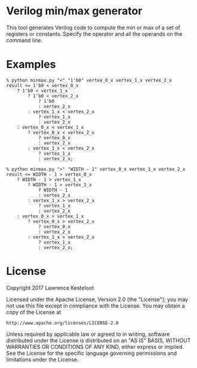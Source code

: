 # Verilog min/max generator

This tool generates Verilog code to compute the min or max of a set of
registers or constants. Specify the operator and all the operands on the
command line.

# Examples

    % python minmax.py "<" "1'b0" vertex_0_x vertex_1_x vertex_2_x
    result <= 1'b0 < vertex_0_x
        ? 1'b0 < vertex_1_x
            ? 1'b0 < vertex_2_x
                ? 1'b0
                : vertex_2_x
            : vertex_1_x < vertex_2_x
                ? vertex_1_x
                : vertex_2_x
        : vertex_0_x < vertex_1_x
            ? vertex_0_x < vertex_2_x
                ? vertex_0_x
                : vertex_2_x
            : vertex_1_x < vertex_2_x
                ? vertex_1_x
                : vertex_2_x;

    % python minmax.py ">" "WIDTH - 1" vertex_0_x vertex_1_x vertex_2_x
    result <= WIDTH - 1 > vertex_0_x
        ? WIDTH - 1 > vertex_1_x
            ? WIDTH - 1 > vertex_2_x
                ? WIDTH - 1
                : vertex_2_x
            : vertex_1_x > vertex_2_x
                ? vertex_1_x
                : vertex_2_x
        : vertex_0_x > vertex_1_x
            ? vertex_0_x > vertex_2_x
                ? vertex_0_x
                : vertex_2_x
            : vertex_1_x > vertex_2_x
                ? vertex_1_x
                : vertex_2_x;

# License 

Copyright 2017 Lawrence Kesteloot

Licensed under the Apache License, Version 2.0 (the "License");
you may not use this file except in compliance with the License.
You may obtain a copy of the License at

    http://www.apache.org/licenses/LICENSE-2.0

Unless required by applicable law or agreed to in writing, software
distributed under the License is distributed on an "AS IS" BASIS,
WITHOUT WARRANTIES OR CONDITIONS OF ANY KIND, either express or implied.
See the License for the specific language governing permissions and
limitations under the License.

